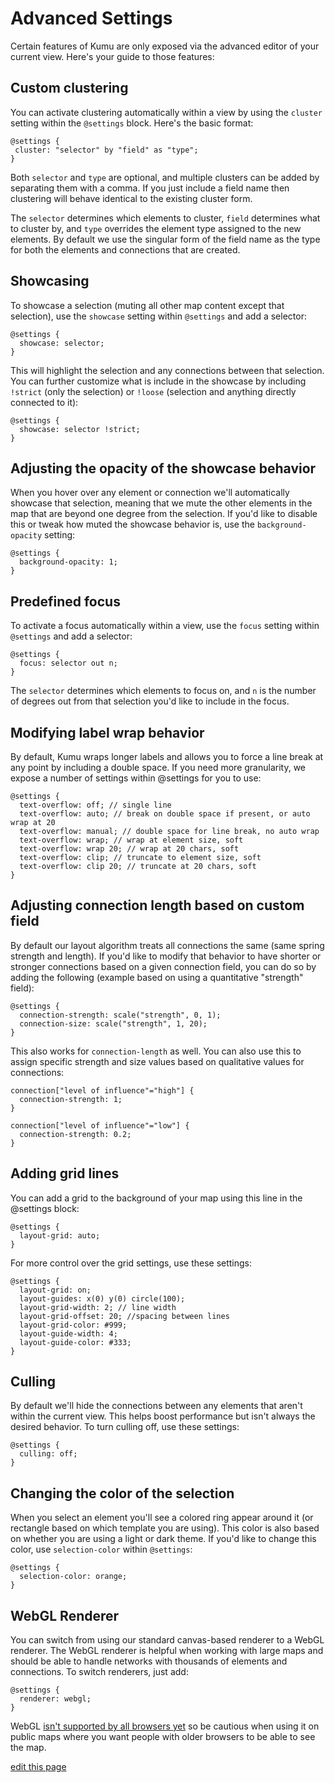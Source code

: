 # Advanced Settings

Certain features of Kumu are only exposed via the advanced editor of your current view. Here's your guide to those features:

## Custom clustering

You can activate clustering automatically within a view by using the <code>cluster</code> setting within the <code>@settings</code> block. Here's the basic format:

```
@settings {
 cluster: "selector" by "field" as "type";
}
```

Both <code>selector</code> and <code>type</code> are optional, and multiple clusters can be added by separating them with a comma.  If you just include a field name then clustering will behave identical to the existing cluster form.

The <code>selector</code> determines which elements to cluster, <code>field</code> determines what to cluster by, and <code>type</code> overrides the element type assigned to the new elements. By default we use the singular form of the field name as the type for both the elements and connections that are created.

## Showcasing

To showcase a selection (muting all other map content except that selection), use the `showcase` setting within `@settings` and add a selector:

```
@settings {
  showcase: selector;
}
```
This will highlight the selection and any connections between that selection. You can further customize what is include in the showcase by including `!strict` (only the selection) or `!loose` (selection and anything directly connected to it):

```
@settings {
  showcase: selector !strict;
}
```

## Adjusting the opacity of the showcase behavior

When you hover over any element or connection we'll automatically showcase that selection, meaning that we mute the other elements in the map that are beyond one degree from the selection. If you'd like to disable this or tweak how muted the showcase behavior is, use the `background-opacity` setting:

```
@settings {
  background-opacity: 1;
}

```

## Predefined focus

To activate a focus automatically within a view, use the `focus` setting within `@settings` and add a selector:

```
@settings {
  focus: selector out n;
}
```

The `selector` determines which elements to focus on, and `n` is the number of degrees out from that selection you'd like to include in the focus.

## Modifying label wrap behavior

By default, Kumu wraps longer labels and allows you to force a line break at any point by including a double space. If you need more granularity, we expose a number of settings within @settings for you to use:

```
@settings {
  text-overflow: off; // single line
  text-overflow: auto; // break on double space if present, or auto wrap at 20
  text-overflow: manual; // double space for line break, no auto wrap
  text-overflow: wrap; // wrap at element size, soft
  text-overflow: wrap 20; // wrap at 20 chars, soft
  text-overflow: clip; // truncate to element size, soft
  text-overflow: clip 20; // truncate at 20 chars, soft
}
```

## Adjusting connection length based on custom field

By default our layout algorithm treats all connections the same (same spring strength and length). If you'd like to modify that behavior to have shorter or stronger connections based on a given connection field, you can do so by adding the following (example based on using a quantitative "strength" field):

```
@settings {
  connection-strength: scale("strength", 0, 1);
  connection-size: scale("strength", 1, 20);
}
```

This also works for `connection-length` as well. You can also use this to assign specific strength and size values based on qualitative values for connections:

```
connection["level of influence"="high"] {
  connection-strength: 1;
}

connection["level of influence"="low"] {
  connection-strength: 0.2;
}

```

## Adding grid lines

You can add a grid to the background of your map using this line in the @settings block: 

```
@settings {
  layout-grid: auto;
}
```

For more control over the grid settings, use these settings:

```
@settings {
  layout-grid: on;
  layout-guides: x(0) y(0) circle(100);
  layout-grid-width: 2; // line width
  layout-grid-offset: 20; //spacing between lines
  layout-grid-color: #999;
  layout-guide-width: 4;
  layout-guide-color: #333;
}

```

## Culling

By default we'll hide the connections between any elements that aren't within the current view. This helps boost performance but isn't always the desired behavior. To turn culling off, use these settings:

```
@settings {
  culling: off;
}

```


## Changing the color of the selection

When you select an element you'll see a colored ring appear around it (or rectangle based on which template you are using). This color is also based on whether you are using a light or dark theme. If you'd like to change this color, use `selection-color` within `@settings`:

```
@settings {
  selection-color: orange;
}

```

## WebGL Renderer

You can switch from using our standard canvas-based renderer to a WebGL renderer. The WebGL renderer is helpful when working with large maps and should be able to handle networks with thousands of elements and connections. To switch renderers, just add:

```
@settings {
  renderer: webgl;
}

```

WebGL [isn't supported by all browsers yet](http://caniuse.com/#feat=webgl) so be cautious when using it on public maps where you want people with older browsers to be able to see the map.

<span class="edit-link"><a href="https://github.com/kumu/docs/blob/master/guides/advanced-settings.md" target="_blank"><i class="fa fa-github"></i> edit this page</a></span>
